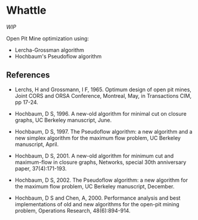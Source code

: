 # Whattle

*WIP*

Open Pit Mine optimization using:
- Lercha-Grossman algorithm
- Hochbaum's Pseudoflow algorithm


## References
- Lerchs, H and Grossmann, I F, 1965. Optimum design of open pit mines,
Joint CORS and ORSA Conference, Montreal, May, in Transactions
CIM, pp 17-24.

- Hochbaum, D S, 1996. A new-old algorithm for minimal cut on closure graphs, UC Berkeley manuscript, June.
- Hochbaum, D S, 1997. The Pseudoflow algorithm: a new algorithm and a new simplex algorithm for the maximum flow problem, UC Berkeley manuscript, April.
- Hochbaum, D S, 2001. A new-old algorithm for minimum cut and maximum-flow in closure graphs, Networks, special 30th anniversary paper, 37(4):171-193.
- Hochbaum, D S, 2002. The Pseudoflow algorithm: a new algorithm for the maximum flow problem, UC Berkeley manuscript, December.
- Hochbaum, D S and Chen, A, 2000. Performance analysis and best implementations of old and new algorithms for the open-pit mining problem, Operations Research, 48(6):894-914.